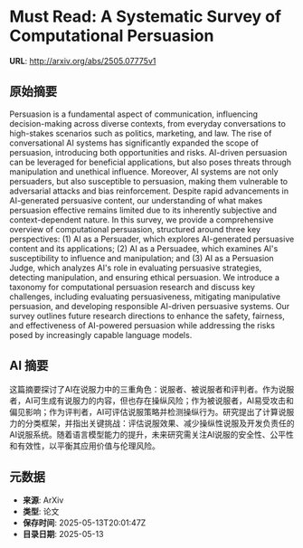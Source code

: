 # Must Read: A Systematic Survey of Computational Persuasion

**URL**: http://arxiv.org/abs/2505.07775v1

## 原始摘要

Persuasion is a fundamental aspect of communication, influencing
decision-making across diverse contexts, from everyday conversations to
high-stakes scenarios such as politics, marketing, and law. The rise of
conversational AI systems has significantly expanded the scope of persuasion,
introducing both opportunities and risks. AI-driven persuasion can be leveraged
for beneficial applications, but also poses threats through manipulation and
unethical influence. Moreover, AI systems are not only persuaders, but also
susceptible to persuasion, making them vulnerable to adversarial attacks and
bias reinforcement. Despite rapid advancements in AI-generated persuasive
content, our understanding of what makes persuasion effective remains limited
due to its inherently subjective and context-dependent nature. In this survey,
we provide a comprehensive overview of computational persuasion, structured
around three key perspectives: (1) AI as a Persuader, which explores
AI-generated persuasive content and its applications; (2) AI as a Persuadee,
which examines AI's susceptibility to influence and manipulation; and (3) AI as
a Persuasion Judge, which analyzes AI's role in evaluating persuasive
strategies, detecting manipulation, and ensuring ethical persuasion. We
introduce a taxonomy for computational persuasion research and discuss key
challenges, including evaluating persuasiveness, mitigating manipulative
persuasion, and developing responsible AI-driven persuasive systems. Our survey
outlines future research directions to enhance the safety, fairness, and
effectiveness of AI-powered persuasion while addressing the risks posed by
increasingly capable language models.


## AI 摘要

这篇摘要探讨了AI在说服力中的三重角色：说服者、被说服者和评判者。作为说服者，AI可生成有说服力的内容，但也存在操纵风险；作为被说服者，AI易受攻击和偏见影响；作为评判者，AI可评估说服策略并检测操纵行为。研究提出了计算说服力的分类框架，并指出关键挑战：评估说服效果、减少操纵性说服及开发负责任的AI说服系统。随着语言模型能力的提升，未来研究需关注AI说服的安全性、公平性和有效性，以平衡其应用价值与伦理风险。

## 元数据

- **来源**: ArXiv
- **类型**: 论文
- **保存时间**: 2025-05-13T20:01:47Z
- **目录日期**: 2025-05-13
